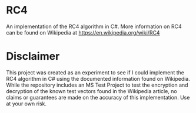 # RC4
An implementation of the RC4 algorithm in C#.  More information on RC4 can be found on Wikipedia at https://en.wikipedia.org/wiki/RC4

# Disclaimer
This project was created as an experiment to see if I could implement the RC4 algorithm in C# using the documented information found on Wikipedia.  While the repository includes an MS Test Project to test the encryption and decryption of the known test vectors found in the Wikipedia article, no claims or guarantees are made on the accuracy of this implementation.  Use at your own risk.
